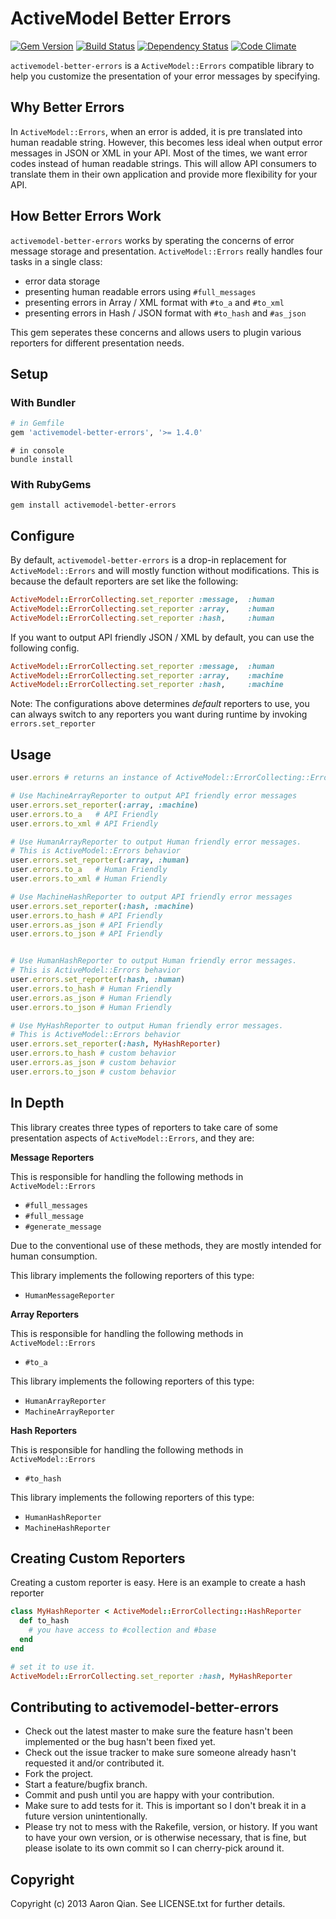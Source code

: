 # ActiveModel Better Errors

[![Gem Version](https://badge.fury.io/rb/activemodel-better-errors.png)](http://badge.fury.io/rb/activemodel-better-errors)
[![Build Status](https://travis-ci.org/aq1018/activemodel-better-errors.png?branch=master)](https://travis-ci.org/aq1018/activemodel-better-errors)
[![Dependency Status](https://gemnasium.com/aq1018/activemodel-better-errors.png)](https://gemnasium.com/aq1018/activemodel-better-errors)
[![Code Climate](https://codeclimate.com/badge.png)](https://codeclimate.com/github/aq1018/activemodel-better-errors)

`activemodel-better-errors` is a `ActiveModel::Errors` compatible library to help you
customize the presentation of your error messages by specifying.

## Why Better Errors

In `ActiveModel::Errors`, when an error is added, it is pre translated into human readable string.
However, this becomes less ideal when output error messages in JSON or XML in your API.
Most of the times, we want error codes instead of human readable strings. This will allow
API consumers to translate them in their own application and provide more flexibility for your
API.

## How Better Errors Work

`activemodel-better-errors` works by sperating the concerns of error message storage and presentation.
`ActiveModel::Errors` really handles four tasks in a single class:

* error data storage
* presenting human readable errors using `#full_messages`
* presenting errors in Array / XML format with `#to_a` and `#to_xml`
* presenting errors in Hash / JSON format with `#to_hash` and `#as_json`

This gem seperates these concerns and allows users to plugin various reporters for different presentation needs.

## Setup

### With Bundler

```ruby
# in Gemfile
gem 'activemodel-better-errors', '>= 1.4.0'
```

```
# in console
bundle install
```

### With RubyGems

```
gem install activemodel-better-errors
```

## Configure

By default, `activemodel-better-errors` is a drop-in replacement for `ActiveModel::Errors`
and will mostly function without modifications. This is because the default reporters are set like the following:

```ruby
ActiveModel::ErrorCollecting.set_reporter :message,  :human
ActiveModel::ErrorCollecting.set_reporter :array,    :human
ActiveModel::ErrorCollecting.set_reporter :hash,     :human
```

If you want to output API friendly JSON / XML by default, you can use the following config.

```ruby
ActiveModel::ErrorCollecting.set_reporter :message,  :human
ActiveModel::ErrorCollecting.set_reporter :array,    :machine
ActiveModel::ErrorCollecting.set_reporter :hash,     :machine
```

Note: The configurations above determines *default* reporters to use, you can always switch to
any reporters you want during runtime by invoking `errors.set_reporter`

## Usage

```ruby
user.errors # returns an instance of ActiveModel::ErrorCollecting::Errors

# Use MachineArrayReporter to output API friendly error messages
user.errors.set_reporter(:array, :machine)
user.errors.to_a   # API Friendly
user.errors.to_xml # API Friendly

# Use HumanArrayReporter to output Human friendly error messages.
# This is ActiveModel::Errors behavior
user.errors.set_reporter(:array, :human)
user.errors.to_a   # Human Friendly
user.errors.to_xml # Human Friendly

# Use MachineHashReporter to output API friendly error messages
user.errors.set_reporter(:hash, :machine)
user.errors.to_hash # API Friendly
user.errors.as_json # API Friendly
user.errors.to_json # API Friendly


# Use HumanHashReporter to output Human friendly error messages.
# This is ActiveModel::Errors behavior
user.errors.set_reporter(:hash, :human)
user.errors.to_hash # Human Friendly
user.errors.as_json # Human Friendly
user.errors.to_json # Human Friendly

# Use MyHashReporter to output Human friendly error messages.
# This is ActiveModel::Errors behavior
user.errors.set_reporter(:hash, MyHashReporter)
user.errors.to_hash # custom behavior
user.errors.as_json # custom behavior
user.errors.to_json # custom behavior

```

## In Depth

This library creates three types of reporters to take care of
some presentation aspects of `ActiveModel::Errors`, and they are:

**Message Reporters**

This is responsible for handling the following methods in `ActiveModel::Errors`

* `#full_messages`
* `#full_message`
* `#generate_message`

Due to the conventional use of these methods, they are mostly intended for human consumption.

This library implements the following reporters of this type:

* `HumanMessageReporter`

**Array Reporters**

This is responsible for handling the following methods in `ActiveModel::Errors`

* `#to_a`

This library implements the following reporters of this type:

* `HumanArrayReporter`
* `MachineArrayReporter`

**Hash Reporters**

This is responsible for handling the following methods in `ActiveModel::Errors`

* `#to_hash`

This library implements the following reporters of this type:

* `HumanHashReporter`
* `MachineHashReporter`


## Creating Custom Reporters

Creating a custom reporter is easy. Here is an example to create a hash reporter

```ruby
class MyHashReporter < ActiveModel::ErrorCollecting::HashReporter
  def to_hash
    # you have access to #collection and #base
  end
end

# set it to use it.
ActiveModel::ErrorCollecting.set_reporter :hash, MyHashReporter
```

## Contributing to activemodel-better-errors

* Check out the latest master to make sure the feature hasn't been implemented or the bug hasn't been fixed yet.
* Check out the issue tracker to make sure someone already hasn't requested it and/or contributed it.
* Fork the project.
* Start a feature/bugfix branch.
* Commit and push until you are happy with your contribution.
* Make sure to add tests for it. This is important so I don't break it in a future version unintentionally.
* Please try not to mess with the Rakefile, version, or history. If you want to have your own version, or is otherwise necessary, that is fine, but please isolate to its own commit so I can cherry-pick around it.

## Copyright

Copyright (c) 2013 Aaron Qian. See LICENSE.txt for
further details.

